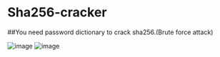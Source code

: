 # Sha256-cracker
##You need password dictionary to crack sha256.(Brute force attack)

![image](https://github.com/TTTrew21/Sha256-cracker/blob/main/image.png?raw=true)
![image](https://github.com/TTTrew21/Sha256-cracker/blob/main/image2.png?raw=true)
